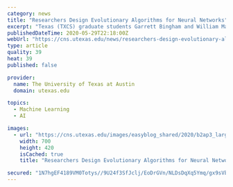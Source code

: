 ```yaml
---
category: news
title: "Researchers Design Evolutionary Algorithms for Neural Networks"
excerpt: "Texas (TXCS) graduate students Garrett Bingham and William Macke, under the advisement of TXCS professor Risto Miikkulainen, are contributing to the improvement of AI with their research. Their paper,"
publishedDateTime: 2020-05-29T22:18:00Z
webUrl: "https://cns.utexas.edu/news/researchers-design-evolutionary-algorithms-for-neural-networks"
type: article
quality: 39
heat: 39
published: false

provider:
  name: The University of Texas at Austin
  domain: utexas.edu

topics:
  - Machine Learning
  - AI

images:
  - url: "https://cns.utexas.edu/images/easyblog_shared/2020/b2ap3_large_activation_plots-thumb.png"
    width: 700
    height: 420
    isCached: true
    title: "Researchers Design Evolutionary Algorithms for Neural Networks"

secured: "1N7hgEF4189VM0Totys//9U24f3SfJclj/EoDrGVn/NLDsDqXq5Ymq/gx9sVbjkEs6z9bYzsMa41JJIYmvgcJASUmOTeS852kirwYdGcf2xZ5DB35fysGcJFoYhTbiR48ICKp+8TV/Z1UjGwS5OzKWGxxH88eZ7xJUfyPakOxqvsuoyq3iuvtgSHEhpSib8ZsQ6lQwHxQRhdeLMeCNpbKufw8sq69te+ckenF+P5aIw0JwnFMUPw6fL/sSvChmN91xPX4+s5lZ4BCfN3UhdCQlVMPLmG1qW25bdjADJf19qoiEbUw/uLlZ/jw6KQFsKLn4AheKdnhkxoKfbXqhR+HKwZ7Yp0ALYkWXxhg6IFYfTnN1/3sQUneYQDd/ig8opNgP9meF1SU1PAPb+H0Yd87BemxLfohKTlO5CvIeb7C2vv7xySn3a70N/4egsDF27PoHnKpYj/oE/rMWAjCaY0j1gE+z/RrPRcYQLn5RCmHZQ=;CKWa1OJPWAWKKgb3tGAQXA=="
---
```


